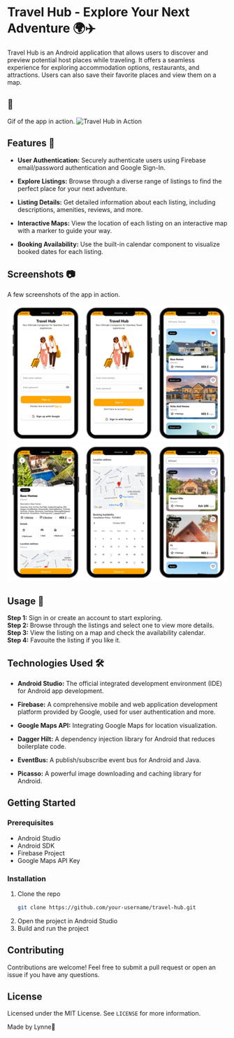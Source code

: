 # Travel Hub - Explore Your Next Adventure 🌍✈️
Travel Hub is an Android application that allows users to discover and preview potential host places while traveling. It offers a seamless experience for exploring accommodation options, restaurants, and attractions. Users can also save their favorite places and view them on a map. 

## 📱
Gif of the app in action.
<img src="assets/demo.gif" alt="Travel Hub in Action">

## Features 🚀

- **User Authentication:** Securely authenticate users using Firebase email/password authentication and Google Sign-In.

- **Explore Listings:** Browse through a diverse range of listings to find the perfect place for your next adventure.

- **Listing Details:** Get detailed information about each listing, including descriptions, amenities, reviews, and more.

- **Interactive Maps:** View the location of each listing on an interactive map with a marker to guide your way.

- **Booking Availability:** Use the built-in calendar component to visualize booked dates for each listing.


## Screenshots 📷

A few screenshots of the app in action. 

<img src="assets/app1.png">
<img src="assets/app2.png">

## Usage 📝

**Step 1:** Sign in or create an account to start exploring. <br>
**Step 2:** Browse through the listings and select one to view more details. <br>
**Step 3:** View the listing on a map and check the availability calendar. <br>
**Step 4:** Favouite the listing if you like it.

## Technologies Used 🛠️

- **Android Studio:** The official integrated development environment (IDE) for Android app development.

- **Firebase:** A comprehensive mobile and web application development platform provided by Google, used for user authentication and more.

- **Google Maps API:** Integrating Google Maps for location visualization.

- **Dagger Hilt:** A dependency injection library for Android that reduces boilerplate code.

- **EventBus:** A publish/subscribe event bus for Android and Java.

- **Picasso:** A powerful image downloading and caching library for Android.


## Getting Started

### Prerequisites

- Android Studio
- Android SDK
- Firebase Project
- Google Maps API Key

### Installation

1. Clone the repo
   ```bash
   git clone https://github.com/your-username/travel-hub.git
    ```
2. Open the project in Android Studio
3. Build and run the project

## Contributing
Contributions are welcome! Feel free to submit a pull request or open an issue if you have any questions.

## License
Licensed under the MIT License. See `LICENSE` for more information.

Made by Lynne🌸